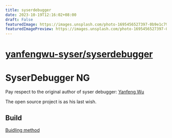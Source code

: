 ```yaml
---
title: syserdebugger
date: 2023-10-19T12:16:02+08:00
draft: False
featuredImage: https://images.unsplash.com/photo-1695456527397-0b9e1c79fe96?ixid=M3w0NjAwMjJ8MHwxfHJhbmRvbXx8fHx8fHx8fDE2OTc2ODg4OTR8&ixlib=rb-4.0.3
featuredImagePreview: https://images.unsplash.com/photo-1695456527397-0b9e1c79fe96?ixid=M3w0NjAwMjJ8MHwxfHJhbmRvbXx8fHx8fHx8fDE2OTc2ODg4OTR8&ixlib=rb-4.0.3
---
```


# [yanfengwu-syser/syserdebugger](https://github.com/yanfengwu-syser/syserdebugger)

# SyserDebugger NG

Pay respect to the original author of syser debugger: [Yanfeng Wu](ori_author.md)

The open source project is as his last wish.



## Build

[Buidling method](Doc/build.md)
